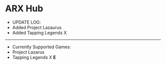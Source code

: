 # ARX Hub
- UPDATE LOG:
- Added Project Lazaurus
- Added Tapping Legends X
---
- Currently Supported Games:
- Project Lazarus
- Tapping Legends X
**E**
